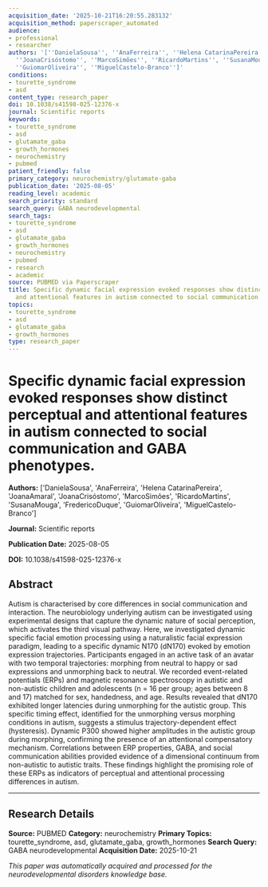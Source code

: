 ```yaml
---
acquisition_date: '2025-10-21T16:20:55.283132'
acquisition_method: paperscraper_automated
audience:
- professional
- researcher
authors: '[''DanielaSousa'', ''AnaFerreira'', ''Helena CatarinaPereira'', ''JoanaAmaral'',
  ''JoanaCrisóstomo'', ''MarcoSimões'', ''RicardoMartins'', ''SusanaMouga'', ''FredericoDuque'',
  ''GuiomarOliveira'', ''MiguelCastelo-Branco'']'
conditions:
- tourette_syndrome
- asd
content_type: research_paper
doi: 10.1038/s41598-025-12376-x
journal: Scientific reports
keywords:
- tourette_syndrome
- asd
- glutamate_gaba
- growth_hormones
- neurochemistry
- pubmed
patient_friendly: false
primary_category: neurochemistry/glutamate-gaba
publication_date: '2025-08-05'
reading_level: academic
search_priority: standard
search_query: GABA neurodevelopmental
search_tags:
- tourette_syndrome
- asd
- glutamate_gaba
- growth_hormones
- neurochemistry
- pubmed
- research
- academic
source: PUBMED via Paperscraper
title: Specific dynamic facial expression evoked responses show distinct perceptual
  and attentional features in autism connected to social communication and GABA phenotypes.
topics:
- tourette_syndrome
- asd
- glutamate_gaba
- growth_hormones
type: research_paper
---
```


# Specific dynamic facial expression evoked responses show distinct perceptual and attentional features in autism connected to social communication and GABA phenotypes.

**Authors:** ['DanielaSousa', 'AnaFerreira', 'Helena CatarinaPereira', 'JoanaAmaral', 'JoanaCrisóstomo', 'MarcoSimões', 'RicardoMartins', 'SusanaMouga', 'FredericoDuque', 'GuiomarOliveira', 'MiguelCastelo-Branco']

**Journal:** Scientific reports

**Publication Date:** 2025-08-05

**DOI:** 10.1038/s41598-025-12376-x

## Abstract

Autism is characterised by core differences in social communication and interaction. The neurobiology underlying autism can be investigated using experimental designs that capture the dynamic nature of social perception, which activates the third visual pathway. Here, we investigated dynamic specific facial emotion processing using a naturalistic facial expression paradigm, leading to a specific dynamic N170 (dN170) evoked by emotion expression trajectories. Participants engaged in an active task of an avatar with two temporal trajectories: morphing from neutral to happy or sad expressions and unmorphing back to neutral. We recorded event-related potentials (ERPs) and magnetic resonance spectroscopy in autistic and non-autistic children and adolescents (n = 16 per group; ages between 8 and 17) matched for sex, handedness, and age. Results revealed that dN170 exhibited longer latencies during unmorphing for the autistic group. This specific timing effect, identified for the unmorphing versus morphing conditions in autism, suggests a stimulus trajectory-dependent effect (hysteresis). Dynamic P300 showed higher amplitudes in the autistic group during morphing, confirming the presence of an attentional compensatory mechanism. Correlations between ERP properties, GABA, and social communication abilities provided evidence of a dimensional continuum from non-autistic to autistic traits. These findings highlight the promising role of these ERPs as indicators of perceptual and attentional processing differences in autism.

---

## Research Details

**Source:** PUBMED
**Category:** neurochemistry
**Primary Topics:** tourette_syndrome, asd, glutamate_gaba, growth_hormones
**Search Query:** GABA neurodevelopmental
**Acquisition Date:** 2025-10-21

*This paper was automatically acquired and processed for the neurodevelopmental disorders knowledge base.*
